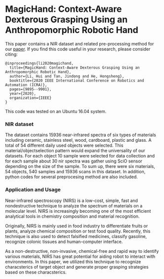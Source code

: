 # MagicHand: Context-Aware Dexterous Grasping Using an Anthropomorphic Robotic Hand

This paper contains a NIR dataset and related pre-processing method for our [paper](https://ieeexplore.ieee.org/document/9196538). If you find this code useful in your research, please consider citing:

    @inproceedings{li2020magichand,
      title={MagicHand: Context-Aware Dexterous Grasping Using an Anthropomorphic Robotic Hand},
      author={Li, Hui and Tan, Jindong and He, Hongsheng},
      booktitle={2020 IEEE International Conference on Robotics and Automation (ICRA)},
      pages={9895--9901},
      year={2020},
      organization={IEEE}
    }

This code was tested on an Ubuntu 16.04 system.

### NIR dataset
The dataset contains 15936 near-infrared spectra of six types of materials including ceramic, stainless steel, wood, cardboard, plastic and glass. A total of 54 different daily used objects were selected. This material/objectselection pattern would expand the universality of our datasets. For each object 10 sample were selected for data collection and for each sample about 30 nir spectra was gather using SciO sensor depending on the size of the sample. To  sum  up, there were six materials, 54 objects, 540 samples and 15936 scans in this dataset. In addition, python codes for several preprocesing method are also included.


### Application and Usage
Near-infrared spectroscopy (NIRS) is a low-cost, simple, fast and nondestructive technique to analyze the spectrum of materials on a molecular level. NIRS is increasingly becoming one of the most efficient analytical tools in chemistry composition and material recognition.  

Originally, NIRS is mainly used in food industry to differentiate fruits or plants, analyze chemical composition or test food quality. Recently, this technique is also used to detect falsified medicines, classify gasoline, recognize colonic tissues and human-computer interface. 

As a non-destructive, non-invasive, chemical-free and rapid way to identify various materials, NIRS has great potential for aiding robot to interact with environments. In this paper, we utilized this technique to recognize characsterics of target object and generate proper grasping strategies based on these characsterics.  
